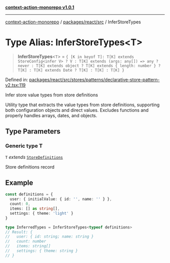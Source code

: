 [**context-action-monorepo v1.0.1**](../../../../README.md)

***

[context-action-monorepo](../../../../README.md) / [packages/react/src](../README.md) / InferStoreTypes

# Type Alias: InferStoreTypes\<T\>

> **InferStoreTypes**&lt;`T`&gt; = `{ [K in keyof T]: T[K] extends StoreConfig<infer V> ? V : T[K] extends (args: any[]) => any ? never : T[K] extends object ? T[K] extends { length: number } ? T[K] : T[K] extends Date ? T[K] : T[K] : T[K] }`

Defined in: [packages/react/src/stores/patterns/declarative-store-pattern-v2.tsx:119](https://github.com/mineclover/context-action/blob/cd08d4e3b87a65a1296f2b120f18fcabd78f2914/packages/react/src/stores/patterns/declarative-store-pattern-v2.tsx#L119)

Infer store value types from store definitions

Utility type that extracts the value types from store definitions,
supporting both configuration objects and direct values. Excludes
functions and properly handles arrays, dates, and objects.

## Type Parameters

### Generic type T

`T` *extends* [`StoreDefinitions`](StoreDefinitions.md)

Store definitions record

## Example

```typescript
const definitions = {
  user: { initialValue: { id: '', name: '' } },
  count: 0,
  items: [] as string[],
  settings: { theme: 'light' }
}

type InferredTypes = InferStoreTypes<typeof definitions>
// Result: {
//   user: { id: string; name: string }
//   count: number
//   items: string[]
//   settings: { theme: string }
// }
```
